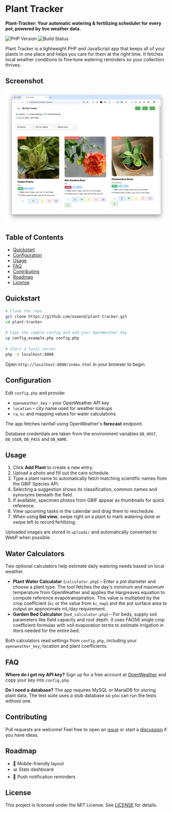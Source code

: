 # Plant Tracker

**Plant-Tracker: Your automatic watering & fertilizing scheduler for every pot, powered by live weather data.**

![PHP Version](https://img.shields.io/badge/PHP-7.4%2B-blue)
![Build Status](https://img.shields.io/badge/build-passing-brightgreen)

Plant Tracker is a lightweight PHP and JavaScript app that keeps all of your plants in one place and helps you care for them at the right time. It fetches local weather conditions to fine‑tune watering reminders so your collection thrives.

## Screenshot
[![Screenshot of Plant Tracker](https://github.com/osmond/plant-tracker/blob/main/screenshot.png?raw=true)](index.html)

## Table of Contents
- [Quickstart](#quickstart)
- [Configuration](#configuration)
- [Usage](#usage)
- [FAQ](#faq)
- [Contributing](#contributing)
- [Roadmap](#roadmap)
- [License](#license)

## Quickstart

```bash
# Clone the repo
git clone https://github.com/osmond/plant-tracker.git
cd plant-tracker

# Copy the sample config and add your OpenWeather key
cp config.example.php config.php

# Start a local server
php -S localhost:8000
```
Open `http://localhost:8000/index.html` in your browser to begin.

## Configuration

Edit `config.php` and provide:

- `openweather_key` – your OpenWeather API key
- `location` – city name used for weather lookups
- `ra`, `kc` and mapping values for water calculations

The app fetches rainfall using OpenWeather's **forecast** endpoint.

Database credentials are taken from the environment variables `DB_HOST`, `DB_USER`, `DB_PASS` and `DB_NAME`.

## Usage

1. Click **Add Plant** to create a new entry.
2. Upload a photo and fill out the care schedule.
3. Type a plant name to automatically fetch matching scientific names from the GBIF Species API.
4. Selecting a suggestion shows its classification, common names and synonyms beneath the field.
5. If available, specimen photos from GBIF appear as thumbnails for quick reference.
6. View upcoming tasks in the calendar and drag them to reschedule.
7. When using **list view**, swipe right on a plant to mark watering done or swipe left to record fertilizing.

Uploaded images are stored in `uploads/` and automatically converted to WebP when possible.

## Water Calculators

Two optional calculators help estimate daily watering needs based on local weather.

- **Plant Water Calculator** (`calculator.php`) – Enter a pot diameter and choose a plant type. The tool fetches the day's minimum and maximum temperature from OpenWeather and applies the Hargreaves equation to compute reference evapotranspiration. This value is multiplied by the crop coefficient (`kc` or the value from `kc_map`) and the pot surface area to output an approximate mL/day requirement.
- **Garden Bed Calculator** (`bed_calculator.php`) – For beds, supply soil parameters like field capacity and root depth. It uses FAO56 single crop coefficient formulas with soil evaporation terms to estimate irrigation in liters needed for the entire bed.

Both calculators read settings from `config.php`, including your `openweather_key`, location and plant coefficients.

## FAQ

**Where do I get my API key?** Sign up for a free account at [OpenWeather](https://openweathermap.org/api) and copy your key into `config.php`.

**Do I need a database?** The app requires MySQL or MariaDB for storing plant data. The test suite uses a stub database so you can run the tests without one.

## Contributing

Pull requests are welcome! Feel free to open an [issue](https://github.com/osmond/plant-tracker/issues) or start a [discussion](https://github.com/osmond/plant-tracker/discussions) if you have ideas.

## Roadmap

- 🌱 Mobile-friendly layout
- 📊 Stats dashboard
- 🔔 Push notification reminders

## License

This project is licensed under the MIT License. See [LICENSE](LICENSE) for details.
